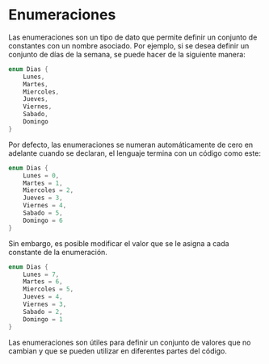 # Enumeraciones

Las enumeraciones son un tipo de dato que permite definir un conjunto de constantes con un nombre asociado. Por ejemplo, si se desea definir un conjunto de días de la semana, se puede hacer de la siguiente manera:

```csharp
enum Dias {
	Lunes,
	Martes,
	Miercoles,
	Jueves,
	Viernes,
	Sabado,
	Domingo
}
```

Por defecto, las enumeraciones se numeran automáticamente de cero en adelante cuando se declaran, el lenguaje termina con un código como este:

```csharp
enum Dias {
	Lunes = 0,
	Martes = 1,
	Miercoles = 2,
	Jueves = 3,
	Viernes = 4,
	Sabado = 5,
	Domingo = 6
}
```

Sin embargo, es posible modificar el valor que se le asigna a cada constante de la enumeración.

```csharp
enum Dias {
	Lunes = 7,
	Martes = 6,
	Miercoles = 5,
	Jueves = 4,
	Viernes = 3,
	Sabado = 2,
	Domingo = 1
}
```

Las enumeraciones son útiles para definir un conjunto de valores que no cambian y que se pueden utilizar en diferentes partes del código.